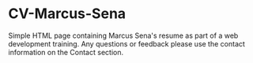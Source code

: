 # CV-Marcus-Sena
Simple HTML page containing Marcus Sena's resume as part of a web development training. Any questions or feedback please use the contact information on the Contact section.
